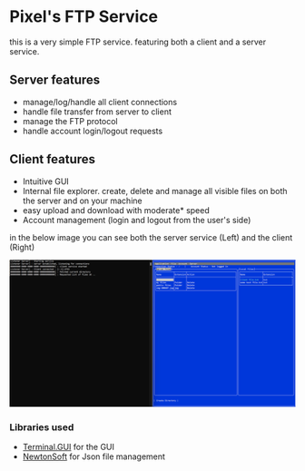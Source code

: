 # Pixel's FTP Service
this is a very simple FTP service. featuring both a client and a server service.

## Server features
- manage/log/handle all client connections
- handle file transfer from server to client
- manage the FTP protocol
- handle account login/logout requests

## Client features
- Intuitive GUI
- Internal file explorer. create, delete and manage all visible files on both the server and on your machine
- easy upload and download with moderate* speed
- Account management (login and logout from the user's side)

in the below image you can see both the server service (Left) and the client (Right)

![showcase](https://github.com/PixelHole/FTP-Service/blob/master/Images/bandicam%202025-08-13%2017-00-36-815.jpg)

### Libraries used 
- [Terminal.GUI](https://github.com/gui-cs/Terminal.Gui) for the GUI
- [NewtonSoft](https://github.com/JamesNK/Newtonsoft.Json) for Json file management
